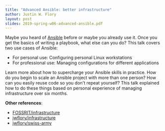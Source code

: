 ```yaml
---
title: "Advanced Ansible: better infrastructure"
author: Justin W. Flory
layout: post
slides: 2019-spring-w06-advanced-ansible.pdf
---
```


Maybe you heard of [Ansible](https://www.ansible.com/) before or maybe you already use it.
Once you get the basics of writing a playbook, what else can you do?
This talk covers two use cases of Ansible:

* For personal use: Configuring personal Linux workstations
* For professional use: Managing configurations for different applications

Learn more about how to supercharge your Ansible skills in practice.
How do you begin to scale an Ansible project with more than one person?
How can you easily reuse code so you don't repeat yourself?
This talk explained how to do these things based on personal experience of managing infrastructure over six months.

**Other references**:

* [FOSSRIT/infrastructure](https://github.com/FOSSRIT/infrastructure)
* [jwflory/infrastructure](https://github.com/jwflory/infrastructure)
* [jwflory/swiss-army](https://github.com/jwflory/swiss-army)
